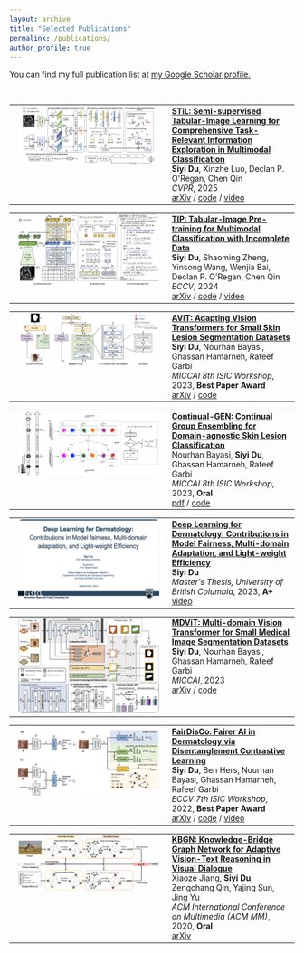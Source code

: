 ```yaml
---
layout: archive
title: "Selected Publications"
permalink: /publications/
author_profile: true
---
```


<style>

table, th, td {
  border: none !important;
  border-collapse: collapse !important;
}
table {
  box-shadow: none !important;
  margin-bottom: 1em;
}
td {
  vertical-align: top;
  padding-left: 15px;
}

img {
  border-radius: 8px;
  box-shadow: none;
  border: none;
}
</style>



<!-- {% if author.googlescholar %}
  You can find my full publication list at  <u><a href="{{author.googlescholar}}">my Google Scholar profile</a>.</u>
{% endif %} -->

You can find my full publication list at  <u><a href="https://scholar.google.com/citations?user=zsOt8MYAAAAJ&hl=en">my Google Scholar profile</a>.</u>

<!-- {% include base_path %}

{% for post in site.publications reversed %}
  {% include archive-single.html %}
{% endfor %} -->

<br/>

<!-- STiL -->
<table>
<tr>
<td style="width: 250px;">
<img src="/images/siyi_CVPR2025_STiL.jpg" width="250">
</td>
<td style="vertical-align: top; padding-left: 15px;">
<a href="https://openaccess.thecvf.com/content/CVPR2025/html/Du_STiL_Semi-supervised_Tabular-Image_Learning_for_Comprehensive_Task-Relevant_Information_Exploration_in_CVPR_2025_paper.html" target="_blank"><strong>STiL: Semi-supervised Tabular-Image Learning for Comprehensive Task-Relevant Information Exploration in Multimodal Classification</strong></a><br>
<strong>Siyi Du</strong>, Xinzhe Luo, Declan P. O'Regan, Chen Qin<br>
<em>CVPR</em>, 2025<br>
<a href="http://arxiv.org/abs/2503.06277" target="_blank">arXiv</a> / 
<a href="https://github.com/siyi-wind/STiL" target="_blank">code</a> / 
<a href="https://www.youtube.com/watch?v=-q3H0M4BpnE" target="_blank">video</a>
</td>
</tr>
</table>

<!-- TIP -->
<table>
<tr>
<td style="width: 250px;">
<img src="/images/siyi_ECCV2024_TIP.jpg" width="250">
</td>
<td style="vertical-align: top; padding-left: 15px;">
<a href="https://dl.acm.org/doi/abs/10.1007/978-3-031-72633-0_27" target="_blank"><strong>TIP: Tabular-Image Pre-training for Multimodal Classification with Incomplete Data</strong></a><br>
<strong>Siyi Du</strong>, Shaoming Zheng, Yinsong Wang, Wenjia Bai, Declan P. O'Regan, Chen Qin<br>
<em>ECCV</em>, 2024<br>
<a href="http://arxiv.org/abs/2407.07582" target="_blank">arXiv</a> / 
<a href="https://github.com/siyi-wind/TIP" target="_blank">code</a> / 
<a href="https://www.youtube.com/watch?v=-3_ccGxa4_4" target="_blank">video</a>
</td>
</tr>
</table>

<!-- AViT -->
<table>
<tr>
<td style="width: 250px;">
<img src="/images/siyi_MICCAIW2023_AViT.png" width="250">
</td>
<td style="vertical-align: top; padding-left: 15px;">
<a href="https://link.springer.com/chapter/10.1007/978-3-031-47401-9_3" target="_blank"><strong>AViT: Adapting Vision Transformers for Small Skin Lesion Segmentation Datasets</strong></a><br>
<strong>Siyi Du</strong>, Nourhan Bayasi, Ghassan Hamarneh, Rafeef Garbi<br>
<em>MICCAI 8th ISIC Workshop</em>, 2023, <strong>Best Paper Award</strong><br>
<a href="http://arxiv.org/abs/2307.13897" target="_blank">arXiv</a> / 
<a href="https://github.com/siyi-wind/AViT" target="_blank">code</a>
</td>
</tr>
</table>

<!-- Continual-GEN -->
<table>
<tr>
<td style="width: 250px;">
<img src="/images/siyi_MICCAIW2023_Continual-GEN.png" width="250">
</td>
<td style="vertical-align: top; padding-left: 15px;">
<a href="https://link.springer.com/chapter/10.1007/978-3-031-47401-9_1" target="_blank"><strong>Continual-GEN: Continual Group Ensembling for Domain-agnostic Skin Lesion Classification</strong></a><br>
Nourhan Bayasi, <strong>Siyi Du</strong>, Ghassan Hamarneh, Rafeef Garbi<br>
<em>MICCAI 8th ISIC Workshop</em>, 2023, <strong>Oral</strong><br>
<a href="https://workshop2023.isic-archive.com/paper_bayasi.pdf" target="_blank">pdf</a> / 
<a href="https://github.com/nourhanb/Continual-GEN" target="_blank">code</a>
</td>
</tr>
</table>

<!-- Master Thesis -->
<table>
<tr>
<td style="width: 250px;">
<img src="/images/siyi_MasterThesis2023.png" width="250">
</td>
<td style="vertical-align: top; padding-left: 15px;">
<a href="https://open.library.ubc.ca/soa/cIRcle/collections/ubctheses/24/items/1.0435879" target="_blank"><strong>Deep Learning for Dermatology: Contributions in Model Fairness, Multi-domain Adaptation, and Light-weight Efficiency</strong></a><br>
<strong>Siyi Du</strong><br>
<em>Master's Thesis, University of British Columbia</em>, 2023, <strong>A+</strong><br>
<a href="https://www.youtube.com/watch?v=0evv4Hy_ZrY" target="_blank">video</a>
</td>
</tr>
</table>

<!-- MDViT -->
<table>
<tr>
<td style="width: 250px;">
<img src="/images/siyi_MICCAI2023_MDViT.png" width="250">
</td>
<td style="vertical-align: top; padding-left: 15px;">
<a href="https://link.springer.com/chapter/10.1007/978-3-031-43901-8_43" target="_blank"><strong>MDViT: Multi-domain Vision Transformer for Small Medical Image Segmentation Datasets</strong></a><br>
<strong>Siyi Du</strong>, Nourhan Bayasi, Ghassan Hamarneh, Rafeef Garbi<br>
<em>MICCAI</em>, 2023<br>
<a href="https://arxiv.org/abs/2307.02100" target="_blank">arXiv</a> / 
<a href="https://github.com/siyi-wind/MDViT" target="_blank">code</a>
</td>
</tr>
</table>

<!-- FairDisCo -->
<table>
<tr>
<td style="width: 250px;">
<img src="/images/siyi_ECCVW2022_FairDisCo.png" width="250">
</td>
<td style="vertical-align: top; padding-left: 15px;">
<a href="https://link.springer.com/chapter/10.1007/978-3-031-25069-9_13" target="_blank"><strong>FairDisCo: Fairer AI in Dermatology via Disentanglement Contrastive Learning</strong></a><br>
<strong>Siyi Du</strong>, Ben Hers, Nourhan Bayasi, Ghassan Hamarneh, Rafeef Garbi<br>
<em>ECCV 7th ISIC Workshop</em>, 2022, <strong>Best Paper Award</strong><br>
<a href="https://arxiv.org/abs/2208.10013" target="_blank">arXiv</a> / 
<a href="https://github.com/siyi-wind/FairDisCo" target="_blank">code</a> / 
<a href="https://github.com/siyi-wind/FairDisCo" target="_blank">video</a>
</td>
</tr>
</table>

<!-- KBGN -->
<table>
<tr>
<td style="width: 250px;">
<img src="/images/siyi_ACMMM2020_KBGN.png" width="250">
</td>
<td style="vertical-align: top; padding-left: 15px;">
<a href="https://dl.acm.org/doi/abs/10.1145/3394171.3413826" target="_blank"><strong>KBGN: Knowledge-Bridge Graph Network for Adaptive Vision-Text Reasoning in Visual Dialogue</strong></a><br>
Xiaoze Jiang, <strong>Siyi Du</strong>, Zengchang Qin, Yajing Sun, Jing Yu<br>
<em>ACM International Conference on Multimedia (ACM MM)</em>, 2020, <strong>Oral</strong><br>
<a href="https://arxiv.org/abs/2008.04858" target="_blank">arXiv</a>
</td>
</tr>
</table>